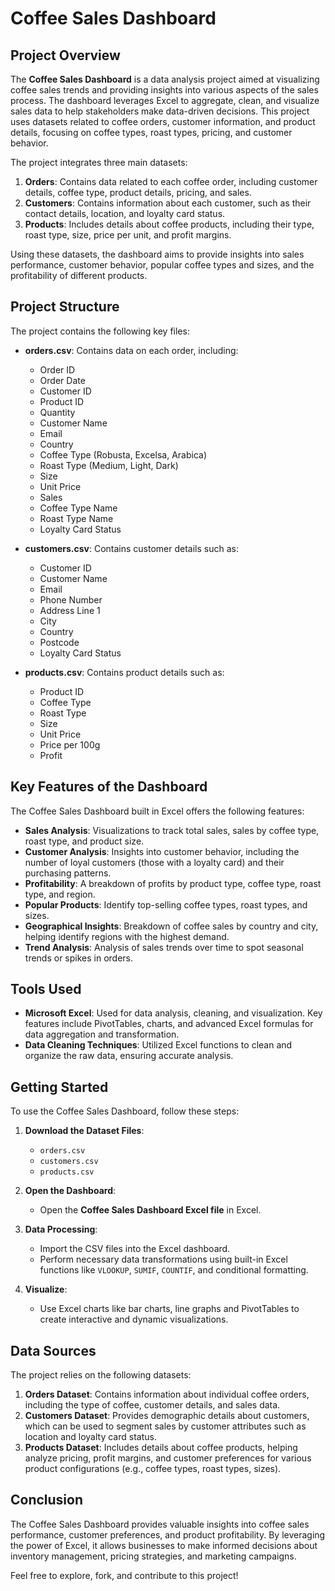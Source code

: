 # Coffee Sales Dashboard

## Project Overview

The **Coffee Sales Dashboard** is a data analysis project aimed at visualizing coffee sales trends and providing insights into various aspects of the sales process. The dashboard leverages Excel to aggregate, clean, and visualize sales data to help stakeholders make data-driven decisions. This project uses datasets related to coffee orders, customer information, and product details, focusing on coffee types, roast types, pricing, and customer behavior.

The project integrates three main datasets:

1. **Orders**: Contains data related to each coffee order, including customer details, coffee type, product details, pricing, and sales.
2. **Customers**: Contains information about each customer, such as their contact details, location, and loyalty card status.
3. **Products**: Includes details about coffee products, including their type, roast type, size, price per unit, and profit margins.

Using these datasets, the dashboard aims to provide insights into sales performance, customer behavior, popular coffee types and sizes, and the profitability of different products.

## Project Structure

The project contains the following key files:

- **orders.csv**: Contains data on each order, including:
  - Order ID
  - Order Date
  - Customer ID
  - Product ID
  - Quantity
  - Customer Name
  - Email
  - Country
  - Coffee Type (Robusta, Excelsa, Arabica)
  - Roast Type (Medium, Light, Dark)
  - Size
  - Unit Price
  - Sales
  - Coffee Type Name
  - Roast Type Name
  - Loyalty Card Status

- **customers.csv**: Contains customer details such as:
  - Customer ID
  - Customer Name
  - Email
  - Phone Number
  - Address Line 1
  - City
  - Country
  - Postcode
  - Loyalty Card Status

- **products.csv**: Contains product details such as:
  - Product ID
  - Coffee Type
  - Roast Type
  - Size
  - Unit Price
  - Price per 100g
  - Profit

## Key Features of the Dashboard

The Coffee Sales Dashboard built in Excel offers the following features:

- **Sales Analysis**: Visualizations to track total sales, sales by coffee type, roast type, and product size.
- **Customer Analysis**: Insights into customer behavior, including the number of loyal customers (those with a loyalty card) and their purchasing patterns.
- **Profitability**: A breakdown of profits by product type, coffee type, roast type, and region.
- **Popular Products**: Identify top-selling coffee types, roast types, and sizes.
- **Geographical Insights**: Breakdown of coffee sales by country and city, helping identify regions with the highest demand.
- **Trend Analysis**: Analysis of sales trends over time to spot seasonal trends or spikes in orders.

## Tools Used

- **Microsoft Excel**: Used for data analysis, cleaning, and visualization. Key features include PivotTables, charts, and advanced Excel formulas for data aggregation and transformation.
- **Data Cleaning Techniques**: Utilized Excel functions to clean and organize the raw data, ensuring accurate analysis.

## Getting Started

To use the Coffee Sales Dashboard, follow these steps:

1. **Download the Dataset Files**:
   - `orders.csv`
   - `customers.csv`
   - `products.csv`

2. **Open the Dashboard**:
   - Open the **Coffee Sales Dashboard Excel file** in Excel.

3. **Data Processing**:
   - Import the CSV files into the Excel dashboard.
   - Perform necessary data transformations using built-in Excel functions like `VLOOKUP`, `SUMIF`, `COUNTIF`, and conditional formatting.
   
4. **Visualize**:
   - Use Excel charts like bar charts, line graphs and PivotTables to create interactive and dynamic visualizations.

## Data Sources

The project relies on the following datasets:

1. **Orders Dataset**: Contains information about individual coffee orders, including the type of coffee, customer details, and sales data.
2. **Customers Dataset**: Provides demographic details about customers, which can be used to segment sales by customer attributes such as location and loyalty card status.
3. **Products Dataset**: Includes details about coffee products, helping analyze pricing, profit margins, and customer preferences for various product configurations (e.g., coffee types, roast types, sizes).

## Conclusion

The Coffee Sales Dashboard provides valuable insights into coffee sales performance, customer preferences, and product profitability. By leveraging the power of Excel, it allows businesses to make informed decisions about inventory management, pricing strategies, and marketing campaigns.

Feel free to explore, fork, and contribute to this project!
